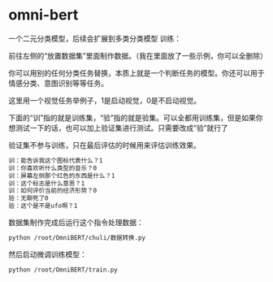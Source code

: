 # omni-bert
一个二元分类模型，后续会扩展到多类分类模型
训练：

前往左侧的“放置数据集”里面制作数据。（我在里面放了一些示例，你可以全删除）


你可以用别的任何分类任务替换，本质上就是一个判断任务的模型。你还可以用于情感分类、意图识别等等任务。

这里用一个视觉任务举例子，1是启动视觉，0是不启动视觉。

下面的“训”指的就是训练集，“验”指的就是验集。可以全都用训练集，但是如果你想测试一下的话，也可以加上验证集进行测试。只需要改成“验”就行了

验证集不参与训练，只在最后评估的时候用来评估训练效果。

```bash
训：能告诉我这个图标代表什么？1
训：你喜欢听什么类型的音乐？0
训：屏幕左侧那个红色的东西是什么？1
训：这个标志是什么意思？1
训：如何评价当前的经济形势？0
验：无聊死了0
验：这个是不是ufo啊？1
```


数据集制作完成后运行这个指令处理数据：
```bash
python /root/OmniBERT/chuli/数据转换.py
```

然后启动微调训练模型：
```bash
python /root/OmniBERT/train.py
```
